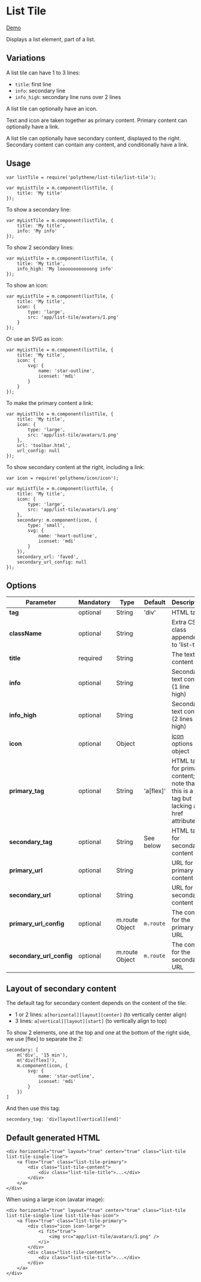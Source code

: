 # List Tile

<a class="btn-demo" href="http://arthurclemens.github.io/Polythene-Examples/list-tile.html">Demo</a>

Displays a list element, part of a list.


## Variations

A list tile can have 1 to 3 lines:

* `title`: first line
* `info`: secondary line
* `info_high`: secondary line runs over 2 lines

A list tile can optionally have an icon.

Text and icon are taken together as primary content. Primary content can optionally have a link.

A list tile can optionally have secondary content, displayed to the right. Secondary content can contain any content, and conditionally have a link.


## Usage

	var listTile = require('polythene/list-tile/list-tile');

	var myListTile = m.component(listTile, {
		title: 'My title'
	});

To show a secondary line:

	var myListTile = m.component(listTile, {
		title: 'My title',
		info: 'My info'
	});

To show 2 secondary lines:

	var myListTile = m.component(listTile, {
		title: 'My title',
		info_high: 'My loooooooooooong info'
	});

To show an icon:

	var myListTile = m.component(listTile, {
		title: 'My title',
		icon: {
		    type: 'large',
		    src: 'app/list-tile/avatars/1.png'
		}
	});

Or use an SVG as icon:

	var myListTile = m.component(listTile, {
		title: 'My title',
		icon: {
            svg: {
                name: 'star-outline',
                iconset: 'mdi'
            }
        }
	});

To make the primary content a link:

	var myListTile = m.component(listTile, {
		title: 'My title',
		icon: {
		    type: 'large',
		    src: 'app/list-tile/avatars/1.png'
		},
		url: 'toolbar.html',
		url_config: null
	});

To show secondary content at the right, including a link:

	var icon = require('polythene/icon/icon');

	var myListTile = m.component(listTile, {
		title: 'My title',
		icon: {
		    type: 'large',
		    src: 'app/list-tile/avatars/1.png'
		},
		secondary: m.component(icon, {
            type: 'small',
            svg: {
                name: 'heart-outline',
                iconset: 'mdi'
            }
        }),
        secondary_url: 'faved',
        secondary_url_config: null
	});
                            


## Options

| **Parameter** |  **Mandatory** | **Type** | **Default** | **Description** |
| ------------- | -------------- | -------- | ----------- | --------------- |
| **tag** | optional | String | 'div' | HTML tag |
| **className** | optional | String |  | Extra CSS class appended to 'list-tile' |
| **title** | required | String | | The text content |
| **info** | optional | String | | Secondary text content (1 line high) |
| **info_high** | optional | String | | Secondary text content (2 lines high) |
| **icon** | optional | Object |  | [icon](#icon) options object |
| **primary_tag** | optional | String | 'a[flex]' | HTML tag for primary content; note that this is a link tag but lacking a href attribute |
| **secondary_tag** | optional | String | See below | HTML tag for secondary content |
| **primary_url** | optional | String | | URL for primary content |
| **secondary_url** | optional | String | | URL for secondary content |
| **primary_url_config** | optional | m.route Object | `m.route` | The config for the primary URL |
| **secondary_url_config** | optional | m.route Object | `m.route` | The config for the secondary URL |


## Layout of secondary content

The default tag for secondary content depends on the content of the tile:

* 1 or 2 lines: `a[horizontal][layout][center]` (to vertically center align)
* 3 lines: `a[vertical][layout][start]` (to vertically align to top)

To show 2 elements, one at the top and one at the bottom of the right side, we use [flex] to separate the 2:

	secondary: [
	    m('div', '15 min'),
	    m('div[flex]'),
	    m.component(icon, {
	        svg: {
	            name: 'star-outline',
	            iconset: 'mdi'
	        }
	    })
	]

And then use this tag:

	secondary_tag: 'div[layout][vertical][end]'


## Default generated HTML

	<div horizontal="true" layout="true" center="true" class="list-tile list-tile-single-line">
	    <a flex="true" class="list-tile-primary">
	        <div class="list-tile-content">
	            <div class="list-tile-title">...</div>
	        </div>
	    </a>
	</div>

When using a large icon (avatar image):

	<div horizontal="true" layout="true" center="true" class="list-tile list-tile-single-line list-tile-has-icon">
	    <a flex="true" class="list-tile-primary">
	        <div class="icon icon-large">
	            <i fit="true">
	                <img src="app/list-tile/avatars/1.png" />
                </i>
            </div>
            <div class="list-tile-content">
                <div class="list-tile-title">...</div>
            </div>
        </a>
    </div>

